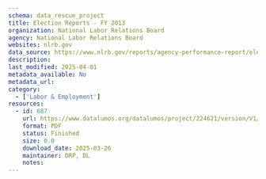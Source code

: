 ```yaml
---
schema: data_rescue_project 
title: Election Reports - FY 2013
organization: National Labor Relations Board
agency: National Labor Relations Board
websites: nlrb.gov
data_source: https://www.nlrb.gov/reports/agency-performance-report/election-reports/election-reports-fy-2013
description: 
last_modified: 2025-04-01
metadata_available: No
metadata_url: 
category:
  - ['Labor & Employment'] 
resources:
  - id: 687
    url: https://www.datalumos.org/datalumos/project/224621/version/V1/view
    format: PDF
    status: Finished
    size: 0.0
    download_date: 2025-03-26
    maintainer: DRP, DL
    notes: 
---
```

